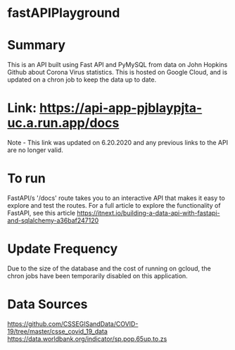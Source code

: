 # fastAPIPlayground

# Summary
This is an API built using Fast API and PyMySQL from data on John Hopkins Github about Corona Virus statistics. This is hosted on Google Cloud, and is updated on a chron job to keep the data up to date. 

# Link: https://api-app-pjblaypjta-uc.a.run.app/docs
Note - This link was updated on 6.20.2020 and any previous links to the API are no longer valid. 

# To run
FastAPI/s '/docs' route takes you to an interactive API that makes it easy to explore and test the routes. For a full article to explore the functionality of FastAPI, see this article https://itnext.io/building-a-data-api-with-fastapi-and-sqlalchemy-a36baf247120

# Update Frequency
Due to the size of the database and the cost of running on gcloud, the chron jobs have been temporarily disabled on this application. 

# Data Sources
https://github.com/CSSEGISandData/COVID-19/tree/master/csse_covid_19_data
https://data.worldbank.org/indicator/sp.pop.65up.to.zs
